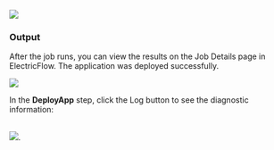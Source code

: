 <br />
<img src="../../plugins/EC-WebLogic/images/DeployApp/EC-WLSDeployApp2.png" />

<h3>Output</h3>
<p>After the job runs, you can view the results on the Job Details page in ElectricFlow.
The application was deployed successfully.</p>
<img src="../../plugins/EC-WebLogic/images/DeployApp/EC-WLSDeployApp3.png" />
<p>In the <b>DeployApp</b> step, click the Log button to see the diagnostic information:</p>
<br />
<img src="../../plugins/EC-WebLogic/images/DeployApp/EC-WLSDeployApp4.png" />.
